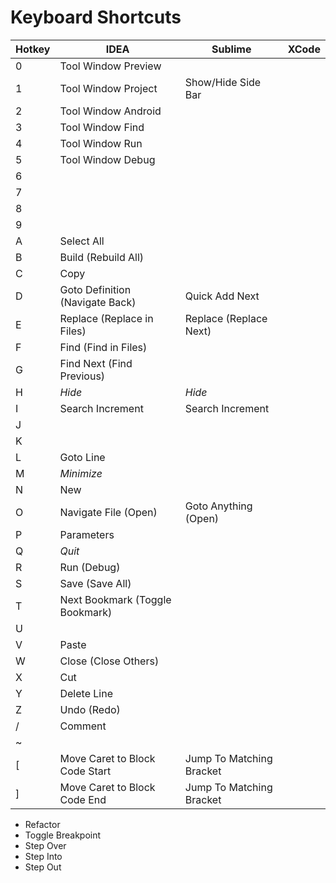 Keyboard Shortcuts
==================

Hotkey | IDEA | Sublime | XCode
-------|------|---------|------
0      | Tool Window Preview | |
1      | Tool Window Project | Show/Hide Side Bar |
2      | Tool Window Android | |
3      | Tool Window Find | |
4      | Tool Window Run | |
5      | Tool Window Debug | |
6      | | |
7      | | |
8      | | |
9      | | |
A      | Select All | | 
B      | Build (Rebuild All) | |
C      | Copy | | 
D      | Goto Definition (Navigate Back) | Quick Add Next |
E      | Replace (Replace in Files) | Replace (Replace Next) |
F      | Find (Find in Files) | |
G      | Find Next (Find Previous) | |
H      | _Hide_ | _Hide_ |
I      | Search Increment | Search Increment |
J      | | |
K      | | |
L      | Goto Line | |
M      | _Minimize_ | |
N      | New | |
O      | Navigate File (Open) | Goto Anything (Open) |
P      | Parameters | |
Q      | _Quit_ | |
R      | Run (Debug) | |
S      | Save (Save All) | |
T      | Next Bookmark (Toggle Bookmark) | |
U      | | |
V      | Paste | |
W      | Close (Close Others) | |
X      | Cut | |
Y      | Delete Line | |
Z      | Undo (Redo) | |
/      | Comment | |
~      | | |
[      | Move Caret to Block Code Start | Jump To Matching Bracket |
]      | Move Caret to Block Code End | Jump To Matching Bracket |

* Refactor
* Toggle Breakpoint 
* Step Over
* Step Into
* Step Out
